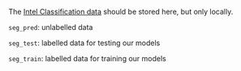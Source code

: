 The [Intel Classification data](https://www.kaggle.com/datasets/puneet6060/intel-image-classification?resource=download) should be stored here, but only locally.



`seg_pred`: unlabelled data

`seg_test`: labelled data for testing our models

`seg_train`: labelled data for training our models